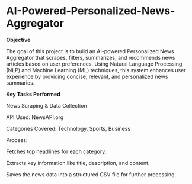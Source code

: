 # AI-Powered-Personalized-News-Aggregator

**Objective**

The goal of this project is to build an AI-powered Personalized News Aggregator that scrapes, filters, summarizes, and recommends news articles based on user preferences. Using Natural Language Processing (NLP) and Machine Learning (ML) techniques, this system enhances user experience by providing concise, relevant, and personalized news summaries.

**Key Tasks Performed**

News Scraping & Data Collection

API Used: NewsAPI.org

Categories Covered: Technology, Sports, Business

Process:

Fetches top headlines for each category.

Extracts key information like title, description, and content.

Saves the news data into a structured CSV file for further processing.
